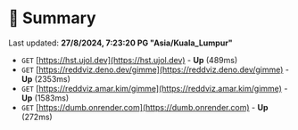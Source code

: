 # 📖 Summary
Last updated: **27/8/2024, 7:23:20 PG "Asia/Kuala_Lumpur"**

- `GET` [https://hst.ujol.dev](https://hst.ujol.dev) - **Up** (489ms)
- `GET` [https://reddviz.deno.dev/gimme](https://reddviz.deno.dev/gimme) - **Up** (2353ms)
- `GET` [https://reddviz.amar.kim/gimme](https://reddviz.amar.kim/gimme) - **Up** (1583ms)
- `GET` [https://dumb.onrender.com](https://dumb.onrender.com) - **Up** (272ms)
